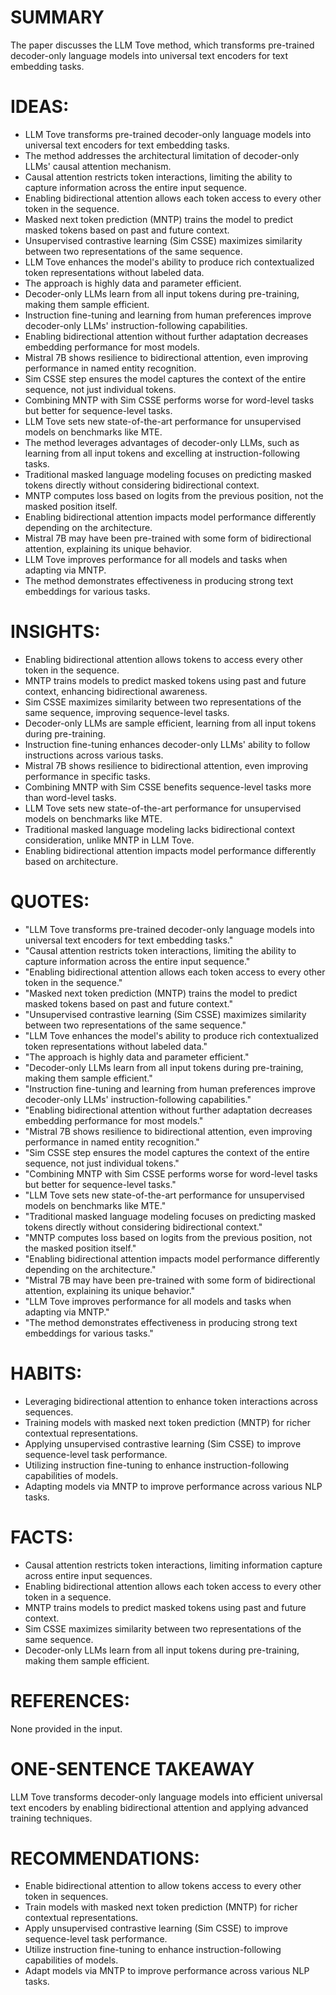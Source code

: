 # SUMMARY
The paper discusses the LLM Tove method, which transforms pre-trained decoder-only language models into universal text encoders for text embedding tasks.

# IDEAS:
- LLM Tove transforms pre-trained decoder-only language models into universal text encoders for text embedding tasks.
- The method addresses the architectural limitation of decoder-only LLMs' causal attention mechanism.
- Causal attention restricts token interactions, limiting the ability to capture information across the entire input sequence.
- Enabling bidirectional attention allows each token access to every other token in the sequence.
- Masked next token prediction (MNTP) trains the model to predict masked tokens based on past and future context.
- Unsupervised contrastive learning (Sim CSSE) maximizes similarity between two representations of the same sequence.
- LLM Tove enhances the model's ability to produce rich contextualized token representations without labeled data.
- The approach is highly data and parameter efficient.
- Decoder-only LLMs learn from all input tokens during pre-training, making them sample efficient.
- Instruction fine-tuning and learning from human preferences improve decoder-only LLMs' instruction-following capabilities.
- Enabling bidirectional attention without further adaptation decreases embedding performance for most models.
- Mistral 7B shows resilience to bidirectional attention, even improving performance in named entity recognition.
- Sim CSSE step ensures the model captures the context of the entire sequence, not just individual tokens.
- Combining MNTP with Sim CSSE performs worse for word-level tasks but better for sequence-level tasks.
- LLM Tove sets new state-of-the-art performance for unsupervised models on benchmarks like MTE.
- The method leverages advantages of decoder-only LLMs, such as learning from all input tokens and excelling at instruction-following tasks.
- Traditional masked language modeling focuses on predicting masked tokens directly without considering bidirectional context.
- MNTP computes loss based on logits from the previous position, not the masked position itself.
- Enabling bidirectional attention impacts model performance differently depending on the architecture.
- Mistral 7B may have been pre-trained with some form of bidirectional attention, explaining its unique behavior.
- LLM Tove improves performance for all models and tasks when adapting via MNTP.
- The method demonstrates effectiveness in producing strong text embeddings for various tasks.

# INSIGHTS:
- Enabling bidirectional attention allows tokens to access every other token in the sequence.
- MNTP trains models to predict masked tokens using past and future context, enhancing bidirectional awareness.
- Sim CSSE maximizes similarity between two representations of the same sequence, improving sequence-level tasks.
- Decoder-only LLMs are sample efficient, learning from all input tokens during pre-training.
- Instruction fine-tuning enhances decoder-only LLMs' ability to follow instructions across various tasks.
- Mistral 7B shows resilience to bidirectional attention, even improving performance in specific tasks.
- Combining MNTP with Sim CSSE benefits sequence-level tasks more than word-level tasks.
- LLM Tove sets new state-of-the-art performance for unsupervised models on benchmarks like MTE.
- Traditional masked language modeling lacks bidirectional context consideration, unlike MNTP in LLM Tove.
- Enabling bidirectional attention impacts model performance differently based on architecture.

# QUOTES:
- "LLM Tove transforms pre-trained decoder-only language models into universal text encoders for text embedding tasks."
- "Causal attention restricts token interactions, limiting the ability to capture information across the entire input sequence."
- "Enabling bidirectional attention allows each token access to every other token in the sequence."
- "Masked next token prediction (MNTP) trains the model to predict masked tokens based on past and future context."
- "Unsupervised contrastive learning (Sim CSSE) maximizes similarity between two representations of the same sequence."
- "LLM Tove enhances the model's ability to produce rich contextualized token representations without labeled data."
- "The approach is highly data and parameter efficient."
- "Decoder-only LLMs learn from all input tokens during pre-training, making them sample efficient."
- "Instruction fine-tuning and learning from human preferences improve decoder-only LLMs' instruction-following capabilities."
- "Enabling bidirectional attention without further adaptation decreases embedding performance for most models."
- "Mistral 7B shows resilience to bidirectional attention, even improving performance in named entity recognition."
- "Sim CSSE step ensures the model captures the context of the entire sequence, not just individual tokens."
- "Combining MNTP with Sim CSSE performs worse for word-level tasks but better for sequence-level tasks."
- "LLM Tove sets new state-of-the-art performance for unsupervised models on benchmarks like MTE."
- "Traditional masked language modeling focuses on predicting masked tokens directly without considering bidirectional context."
- "MNTP computes loss based on logits from the previous position, not the masked position itself."
- "Enabling bidirectional attention impacts model performance differently depending on the architecture."
- "Mistral 7B may have been pre-trained with some form of bidirectional attention, explaining its unique behavior."
- "LLM Tove improves performance for all models and tasks when adapting via MNTP."
- "The method demonstrates effectiveness in producing strong text embeddings for various tasks."

# HABITS:
- Leveraging bidirectional attention to enhance token interactions across sequences.
- Training models with masked next token prediction (MNTP) for richer contextual representations.
- Applying unsupervised contrastive learning (Sim CSSE) to improve sequence-level task performance.
- Utilizing instruction fine-tuning to enhance instruction-following capabilities of models.
- Adapting models via MNTP to improve performance across various NLP tasks.

# FACTS:
- Causal attention restricts token interactions, limiting information capture across entire input sequences.
- Enabling bidirectional attention allows each token access to every other token in a sequence.
- MNTP trains models to predict masked tokens using past and future context.
- Sim CSSE maximizes similarity between two representations of the same sequence.
- Decoder-only LLMs learn from all input tokens during pre-training, making them sample efficient.

# REFERENCES:
None provided in the input.

# ONE-SENTENCE TAKEAWAY
LLM Tove transforms decoder-only language models into efficient universal text encoders by enabling bidirectional attention and applying advanced training techniques.

# RECOMMENDATIONS:
- Enable bidirectional attention to allow tokens access to every other token in sequences.
- Train models with masked next token prediction (MNTP) for richer contextual representations.
- Apply unsupervised contrastive learning (Sim CSSE) to improve sequence-level task performance.
- Utilize instruction fine-tuning to enhance instruction-following capabilities of models.
- Adapt models via MNTP to improve performance across various NLP tasks.
